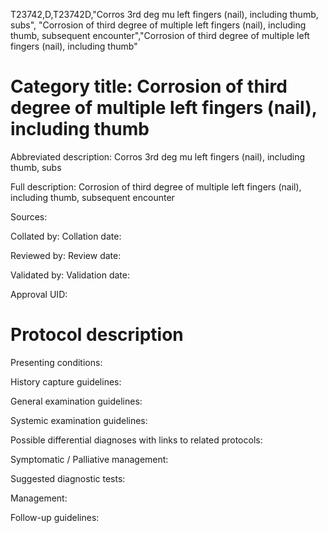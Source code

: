 T23742,D,T23742D,"Corros 3rd deg mu left fingers (nail), including thumb, subs", "Corrosion of third degree of multiple left fingers (nail), including thumb, subsequent encounter","Corrosion of third degree of multiple left fingers (nail), including thumb"
# Category title: Corrosion of third degree of multiple left fingers (nail), including thumb

Abbreviated description: Corros 3rd deg mu left fingers (nail), including thumb, subs

Full description: Corrosion of third degree of multiple left fingers (nail), including thumb, subsequent encounter

Sources:

Collated by:
Collation date:

Reviewed by:
Review date:

Validated by:
Validation date:

Approval UID:

# Protocol description

Presenting conditions:

History capture guidelines:

General examination guidelines:

Systemic examination guidelines:

Possible differential diagnoses with links to related protocols:

Symptomatic / Palliative management:

Suggested diagnostic tests:

Management:

Follow-up guidelines:
